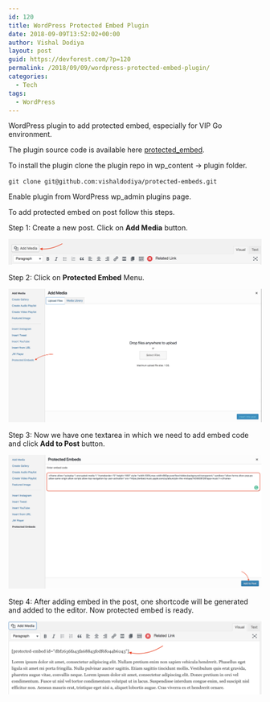 ```yaml
---
id: 120
title: WordPress Protected Embed Plugin
date: 2018-09-09T13:52:02+00:00
author: Vishal Dodiya
layout: post
guid: https://devforest.com/?p=120
permalink: /2018/09/09/wordpress-protected-embed-plugin/
categories:
  - Tech
tags:
  - WordPress
---
```

WordPress plugin to add protected embed, especially for VIP Go environment.

The plugin source code is available here [protected_embed](https://github.com/vishaldodiya/protected-embeds).

To install the plugin clone the plugin repo in wp_content -> plugin folder.

`git clone git@github.com:vishaldodiya/protected-embeds.git`

Enable plugin from WordPress&nbsp;wp_admin plugins page.

To add protected embed on post follow this steps.

Step 1: Create a new post. Click on **Add Media** button.

![](https://github.com/vishaldodiya/devforest/raw/master/assets/Screen-Shot-2018-09-08-at-6.28.46-PM.png)

Step 2: Click on **Protected Embed** Menu.

![](/assets/Screen-Shot-2018-09-08-at-6.29.09-PM.png)

Step 3: Now we have one textarea in which we need to add embed code and click **Add to Post** button.

![](/assets/Screen-Shot-2018-09-08-at-6.30.03-PM.png)

Step 4: After adding embed in the post, one shortcode will be generated and added to&nbsp;the editor. Now protected embed is ready.

![](/assets/Screen-Shot-2018-09-08-at-6.30.17-PM.png)
